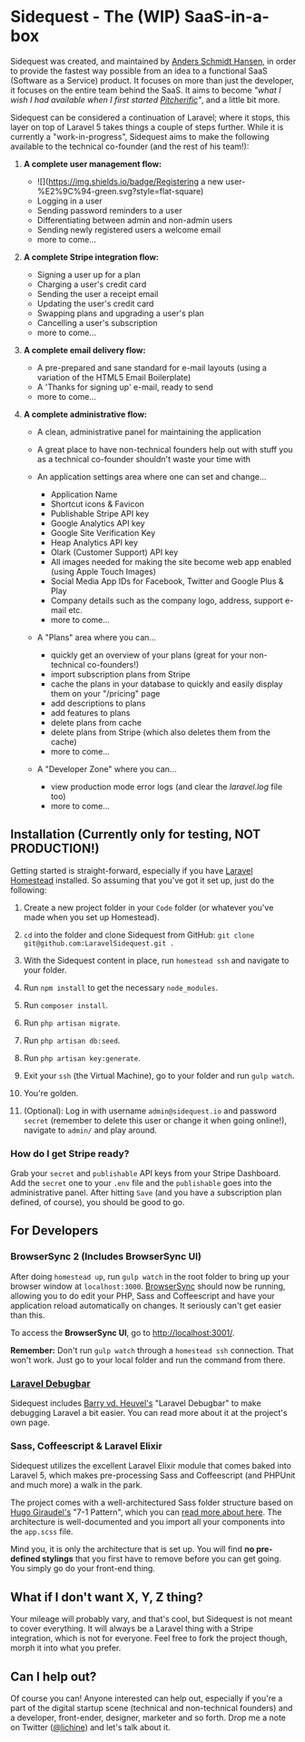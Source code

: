 Sidequest - The (WIP) SaaS-in-a-box
===================================

Sidequest was created, and maintained by [Anders Schmidt Hansen](https://github.com/AndersSchmidtHansen), in order to provide the fastest way possible from an idea to a functional SaaS (Software as a Service) product. It focuses on more than just the developer, it focuses on the entire team behind the SaaS. It aims to become *"what I wish I had available when I first started [Pitcherific](http://pitcherific.com/)"*, and a little bit more.

Sidequest can be considered a continuation of Laravel; where it stops, this layer on top of Laravel 5 takes things a couple of steps further. While it is currently a "work-in-progress", Sidequest aims to make the following available to the technical co-founder (and the rest of his team!):

1. **A complete user management flow:**
   * ![](https://img.shields.io/badge/Registering a new user-%E2%9C%94-green.svg?style=flat-square)
   * Logging in a user
   * Sending password reminders to a user
   * Differentiating between admin and non-admin users
   * Sending newly registered users a welcome email
   * more to come...

2. **A complete Stripe integration flow:**
   * Signing a user up for a plan
   * Charging a user's credit card
   * Sending the user a receipt email
   * Updating the user's credit card
   * Swapping plans and upgrading a user's plan
   * Cancelling a user's subscription
   * more to come...

3. **A complete email delivery flow:**
   * A pre-prepared and sane standard for e-mail layouts (using a variation of the HTML5 Email Boilerplate)
   * A 'Thanks for signing up' e-mail, ready to send
   * more to come...

4. **A complete administrative flow:**
   * A clean, administrative panel for maintaining the application
   * A great place to have non-technical founders help out with stuff you as a technical co-founder shouldn't waste your time with
   * An application settings area where one can set and change...
     * Application Name
     * Shortcut icons & Favicon
     * Publishable Stripe API key
     * Google Analytics API key
     * Google Site Verification Key
     * Heap Analytics API key
     * Olark (Customer Support) API key
     * All images needed for making the site become web app enabled (using Apple Touch Images)
     * Social Media App IDs for Facebook, Twitter and Google Plus & Play
     * Company details such as the company logo, address, support e-mail etc.
     * more to come...

   * A "Plans" area where you can...
     * quickly get an overview of your plans (great for your non-technical co-founders!)
     * import subscription plans from Stripe
     * cache the plans in your database to quickly and easily display them on your "/pricing" page
     * add descriptions to plans
     * add features to plans
     * delete plans from cache
     * delete plans from Stripe (which also deletes them from the cache)
     * more to come...

   * A "Developer Zone" where you can...
     * view production mode error logs (and clear the *laravel.log* file too)
     * more to come...


## Installation (Currently only for testing, NOT PRODUCTION!)

Getting started is straight-forward, especially if you have [Laravel Homestead](http://laravel.com/docs/master/homestead) installed. So assuming that you've got it set up, just do the following:

1. Create a new project folder in your `Code` folder (or whatever you've made when you set up Homestead).
2. `cd` into the folder and clone Sidequest from GitHub: `git clone git@github.com:LaravelSidequest.git .`
3. With the Sidequest content in place, run `homestead ssh` and navigate to your folder.
4. Run `npm install` to get the necessary `node_modules`.
5. Run `composer install`.
6. Run `php artisan migrate`.
7. Run `php artisan db:seed`.
8. Run `php artisan key:generate`.
9. Exit your `ssh` (the Virtual Machine), go to your folder and run `gulp watch`.
10. You're golden.

11. (Optional): Log in with username `admin@sidequest.io` and password `secret` (remember to delete this user or change it when going online!), navigate to `admin/` and play around.

### How do I get Stripe ready?

Grab your `secret` and `publishable` API keys from your Stripe Dashboard. Add the `secret` one to your `.env` file and the `publishable` goes into the administrative panel. After hitting `Save` (and you have a subscription plan defined, of course), you should be good to go.


## For Developers

### BrowserSync 2 (Includes BrowserSync UI)

After doing `homestead up`, run `gulp watch` in the root folder to bring up
your browser window at `localhost:3000`. [BrowserSync](http://www.browsersync.io/) should now be running,
allowing you to do edit your PHP, Sass and Coffeescript and have your
application reload automatically on changes. It seriously can't get easier
than this.

To access the **BrowserSync UI**, go to [http://localhost:3001/](http://localhost:3001/).

**Remember:** Don't run `gulp watch` through a `homestead ssh` connection. That won't work. Just go to your local folder and run the command from there.

### [Laravel Debugbar](https://github.com/barryvdh/laravel-debugbar)

Sidequest includes [Barry vd. Heuvel's](https://github.com/barryvdh) "Laravel Debugbar" to make debugging Laravel a bit easier. You can read more about it at the project's own page.

### Sass, Coffeescript & Laravel Elixir

Sidequest utilizes the excellent Laravel Elixir module that comes baked into Laravel 5, which makes pre-processing Sass and Coffeescript (and PHPUnit and much more) a walk in the park.

The project comes with a well-architectured Sass folder structure based on [Hugo Giraudel's](https://github.com/HugoGiraudel) "7-1 Pattern", which you can [read more about here](http://sass-guidelin.es/#the-7-1-pattern). The architecture is well-documented and you import all your components into the `app.scss` file.

Mind you, it is only the architecture that is set up. You will find **no pre-defined stylings** that you first have to remove before you can get going. You simply go do your front-end thing.


## What if I don't want X, Y, Z thing?

Your mileage will probably vary, and that's cool, but Sidequest is not meant to cover everything. It will always be a Laravel thing with a Stripe integration, which is not for everyone. Feel free to fork the project though, morph it into what you prefer.

## Can I help out?

Of course you can! Anyone interested can help out, especially if you're a part of the digital startup scene (technical and non-technical founders) and a developer, front-ender, designer, marketer and so forth. Drop me a note on Twitter ([@lichine](https://twitter.com/lichine)) and let's talk about it.
